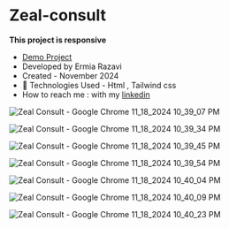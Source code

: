 # Zeal-consult

**This project is responsive**

- [Demo Project](https://ermiarzv.github.io/Zeal-consult/)
- Developed by Ermia Razavi
- Created - November 2024
- 🤖 Technologies Used - Html , Tailwind css
- How to reach me : with my
[linkedin](https://www.linkedin.com/in/ermia-razavi-a611312a3/)

![Zeal Consult - Google Chrome 11_18_2024 10_39_07 PM](https://github.com/user-attachments/assets/899e7fb2-60d6-41fa-be0c-d723d000a545)

![Zeal Consult - Google Chrome 11_18_2024 10_39_34 PM](https://github.com/user-attachments/assets/bad0ed4a-2d56-46fa-9f4b-cce9ee0cc35a)

![Zeal Consult - Google Chrome 11_18_2024 10_39_45 PM](https://github.com/user-attachments/assets/292b87c7-6ef2-4262-9da6-039e3328066a)

![Zeal Consult - Google Chrome 11_18_2024 10_39_54 PM](https://github.com/user-attachments/assets/2cc11f1e-15ab-411e-80f8-ab038ffbd4d9)

![Zeal Consult - Google Chrome 11_18_2024 10_40_04 PM](https://github.com/user-attachments/assets/2106a542-69d7-4fae-b73d-5b8a241c25ac)

![Zeal Consult - Google Chrome 11_18_2024 10_40_09 PM](https://github.com/user-attachments/assets/2a566d59-91c1-4d04-81af-06d3d03adbcd)

![Zeal Consult - Google Chrome 11_18_2024 10_40_23 PM](https://github.com/user-attachments/assets/b7ae3aa6-bbe6-4628-88fb-858b853cc906)


